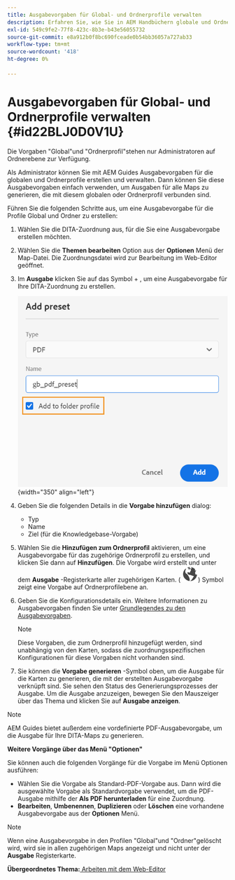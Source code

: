 ```yaml
---
title: Ausgabevorgaben für Global- und Ordnerprofile verwalten
description: Erfahren Sie, wie Sie in AEM Handbüchern globale und Ordnerprofil-Ausgabevorgaben erstellen, bearbeiten, umbenennen, duplizieren und löschen.
exl-id: 549c9fe2-77f8-423c-8b3e-b43e56055732
source-git-commit: e8a912b0f8bc690fceade0b54bb36057a727ab33
workflow-type: tm+mt
source-wordcount: '418'
ht-degree: 0%

---
```


# Ausgabevorgaben für Global- und Ordnerprofile verwalten {#id22BLJ0D0V1U}

Die Vorgaben &quot;Global&quot;und &quot;Ordnerprofil&quot;stehen nur Administratoren auf Ordnerebene zur Verfügung.

Als Administrator können Sie mit AEM Guides Ausgabevorgaben für die globalen und Ordnerprofile erstellen und verwalten. Dann können Sie diese Ausgabevorgaben einfach verwenden, um Ausgaben für alle Maps zu generieren, die mit diesem globalen oder Ordnerprofil verbunden sind.

Führen Sie die folgenden Schritte aus, um eine Ausgabevorgabe für die Profile Global und Ordner zu erstellen:

1. Wählen Sie die DITA-Zuordnung aus, für die Sie eine Ausgabevorgabe erstellen möchten.
1. Wählen Sie die **Themen bearbeiten** Option aus der **Optionen** Menü der Map-Datei. Die Zuordnungsdatei wird zur Bearbeitung im Web-Editor geöffnet.
1. Im **Ausgabe** klicken Sie auf das Symbol + , um eine Ausgabevorgabe für Ihre DITA-Zuordnung zu erstellen.

   ![](images/add-global-output-preset.png){width="350" align="left"}

1. Geben Sie die folgenden Details in die **Vorgabe hinzufügen** dialog:
   - Typ
   - Name
   - Ziel \(für die Knowledgebase-Vorgabe\)
1. Wählen Sie die **Hinzufügen zum Ordnerprofil** aktivieren, um eine Ausgabevorgabe für das zugehörige Ordnerprofil zu erstellen, und klicken Sie dann auf **Hinzufügen**. Die Vorgabe wird erstellt und unter dem **Ausgabe** -Registerkarte aller zugehörigen Karten. \( ![](images/global-preset-icon.svg)\) Symbol zeigt eine Vorgabe auf Ordnerprofilebene an.
1. Geben Sie die Konfigurationsdetails ein. Weitere Informationen zu Ausgabevorgaben finden Sie unter [Grundlegendes zu den Ausgabevorgaben](./generate-output-understand-presets.md).

   >[!NOTE]
   >
   > Diese Vorgaben, die zum Ordnerprofil hinzugefügt werden, sind unabhängig von den Karten, sodass die zuordnungsspezifischen Konfigurationen für diese Vorgaben nicht vorhanden sind.

1. Sie können die **Vorgabe generieren** -Symbol oben, um die Ausgabe für die Karten zu generieren, die mit der erstellten Ausgabevorgabe verknüpft sind. Sie sehen den Status des Generierungsprozesses der Ausgabe. Um die Ausgabe anzuzeigen, bewegen Sie den Mauszeiger über das Thema und klicken Sie auf **Ausgabe anzeigen**.

>[!NOTE]
>
> AEM Guides bietet außerdem eine vordefinierte PDF-Ausgabevorgabe, um die Ausgabe für Ihre DITA-Maps zu generieren.

**Weitere Vorgänge über das Menü &quot;Optionen&quot;**

Sie können auch die folgenden Vorgänge für die Vorgabe im Menü Optionen ausführen:

- Wählen Sie die Vorgabe als Standard-PDF-Vorgabe aus. Dann wird die ausgewählte Vorgabe als Standardvorgabe verwendet, um die PDF-Ausgabe mithilfe der **Als PDF herunterladen** für eine Zuordnung.
- **Bearbeiten**, **Umbenennen**, **Duplizieren** oder **Löschen** eine vorhandene Ausgabevorgabe aus der **Optionen** Menü.

>[!NOTE]
>
> Wenn eine Ausgabevorgabe in den Profilen &quot;Global&quot;und &quot;Ordner&quot;gelöscht wird, wird sie in allen zugehörigen Maps angezeigt und nicht unter der **Ausgabe** Registerkarte.

**Übergeordnetes Thema:**[ Arbeiten mit dem Web-Editor](web-editor.md)
